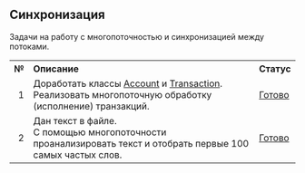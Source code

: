 ## Синхронизация

Задачи на работу с многопоточностью и синхронизацией между потоками.

<table>
    <tr>
        <th align="right">№</th>
        <th align="left">Описание</th>
        <th align="left">Статус</th>
    </tr>
    <tr>
        <td align="right">1</td>
        <td>
            Доработать классы <a href="ex01/Account.java">Account</a> и 
            <a href="ex01/Transaction.java">Transaction</a>.<br/>
            Реализовать многопоточную обработку (исполнение) транзакций.
        </td>
        <td><a href="ex01">Готово</a></td>
    </tr>
    <tr>
        <td align="right">2</td>
        <td>
            Дан текст в файле.<br/>
            С помощью многопоточности проанализировать текст и отобрать первые 100 самых частых слов.
        </td>
        <td><a href="ex02">Готово</a></td>
    </tr>
</table>
